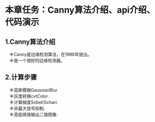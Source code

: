 # **本章任务：Canny算法介绍、api介绍、代码演示**  
## **1.Canny算法介绍**  
&emsp;&#9728;Canny是边缘检测算法，在1986年提出。  
&emsp;&#9728;是一个很好的边缘检测器。   
## **2.计算步骤**  
&emsp;&#9728;高斯模糊GaussianBlur.  
&emsp;&#9728;灰度转换cvtColor.  
&emsp;&#9728;计算梯度Sobel/Scharr.  
&emsp;&#9728;非最大信号抑制.  
&emsp;&#9728;高低阈值输出二值图像.  
